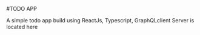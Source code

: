 #TODO APP

A simple todo app build using ReactJs, Typescript, GraphQLclient
Server is located here  